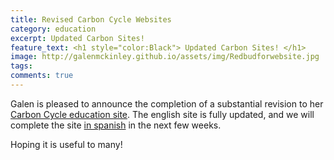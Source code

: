 ```yaml
---
title: Revised Carbon Cycle Websites
category: education
excerpt: Updated Carbon Sites! 
feature_text: <h1 style="color:Black"> Updated Carbon Sites! </h1>
image: http://galenmckinley.github.io/assets/img/Redbudforwebsite.jpg
tags: 
comments: true
---
```


Galen is pleased to announce the completion of a substantial revision to her [Carbon Cycle education site](https://galenmckinley.github.io/CarbonCycle/). The english site is fully updated, and we will complete the site [in spanish](https://galenmckinley.github.io/CarbonCycle_Spanish/) in the next few weeks. 

Hoping it is useful to many!

